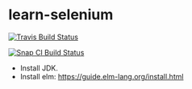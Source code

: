 # learn-selenium

[![Travis Build Status](https://travis-ci.org/ystromm/learn-selenium.svg?branch=master)](https://travis-ci.org/ystromm/learn-selenium)

[![Snap CI Build Status](https://app.snap-ci.com/ystromm/learn-selenium/branch/master/build_image)](https://app.snap-ci.com/ystromm/learn-selenium/branch/master/build_image)

- Install JDK.
- Install elm:
https://guide.elm-lang.org/install.html
